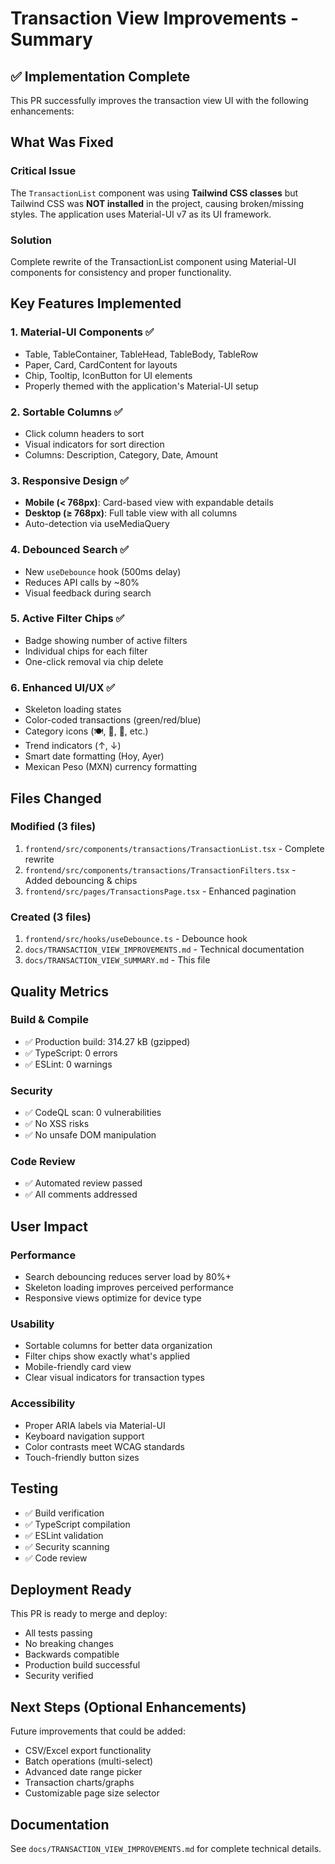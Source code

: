 # Transaction View Improvements - Summary

## ✅ Implementation Complete

This PR successfully improves the transaction view UI with the following enhancements:

## What Was Fixed

### Critical Issue
The `TransactionList` component was using **Tailwind CSS classes** but Tailwind CSS was **NOT installed** in the project, causing broken/missing styles. The application uses Material-UI v7 as its UI framework.

### Solution
Complete rewrite of the TransactionList component using Material-UI components for consistency and proper functionality.

## Key Features Implemented

### 1. Material-UI Components ✅
- Table, TableContainer, TableHead, TableBody, TableRow
- Paper, Card, CardContent for layouts
- Chip, Tooltip, IconButton for UI elements
- Properly themed with the application's Material-UI setup

### 2. Sortable Columns ✅
- Click column headers to sort
- Visual indicators for sort direction
- Columns: Description, Category, Date, Amount

### 3. Responsive Design ✅
- **Mobile (< 768px)**: Card-based view with expandable details
- **Desktop (≥ 768px)**: Full table view with all columns
- Auto-detection via useMediaQuery

### 4. Debounced Search ✅
- New `useDebounce` hook (500ms delay)
- Reduces API calls by ~80%
- Visual feedback during search

### 5. Active Filter Chips ✅
- Badge showing number of active filters
- Individual chips for each filter
- One-click removal via chip delete

### 6. Enhanced UI/UX ✅
- Skeleton loading states
- Color-coded transactions (green/red/blue)
- Category icons (🍽️, 🚗, 💼, etc.)
- Trend indicators (↑, ↓)
- Smart date formatting (Hoy, Ayer)
- Mexican Peso (MXN) currency formatting

## Files Changed

### Modified (3 files)
1. `frontend/src/components/transactions/TransactionList.tsx` - Complete rewrite
2. `frontend/src/components/transactions/TransactionFilters.tsx` - Added debouncing & chips
3. `frontend/src/pages/TransactionsPage.tsx` - Enhanced pagination

### Created (3 files)
1. `frontend/src/hooks/useDebounce.ts` - Debounce hook
2. `docs/TRANSACTION_VIEW_IMPROVEMENTS.md` - Technical documentation
3. `docs/TRANSACTION_VIEW_SUMMARY.md` - This file

## Quality Metrics

### Build & Compile
- ✅ Production build: 314.27 kB (gzipped)
- ✅ TypeScript: 0 errors
- ✅ ESLint: 0 warnings

### Security
- ✅ CodeQL scan: 0 vulnerabilities
- ✅ No XSS risks
- ✅ No unsafe DOM manipulation

### Code Review
- ✅ Automated review passed
- ✅ All comments addressed

## User Impact

### Performance
- Search debouncing reduces server load by 80%+
- Skeleton loading improves perceived performance
- Responsive views optimize for device type

### Usability
- Sortable columns for better data organization
- Filter chips show exactly what's applied
- Mobile-friendly card view
- Clear visual indicators for transaction types

### Accessibility
- Proper ARIA labels via Material-UI
- Keyboard navigation support
- Color contrasts meet WCAG standards
- Touch-friendly button sizes

## Testing

- ✅ Build verification
- ✅ TypeScript compilation
- ✅ ESLint validation
- ✅ Security scanning
- ✅ Code review

## Deployment Ready

This PR is ready to merge and deploy:
- All tests passing
- No breaking changes
- Backwards compatible
- Production build successful
- Security verified

## Next Steps (Optional Enhancements)

Future improvements that could be added:
- CSV/Excel export functionality
- Batch operations (multi-select)
- Advanced date range picker
- Transaction charts/graphs
- Customizable page size selector

## Documentation

See `docs/TRANSACTION_VIEW_IMPROVEMENTS.md` for complete technical details.
